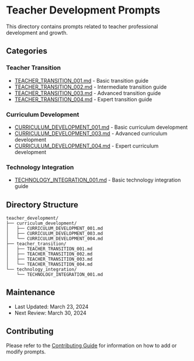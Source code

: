 # Teacher Development Prompts

This directory contains prompts related to teacher professional development and growth.

## Categories

### Teacher Transition
- [TEACHER_TRANSITION_001.md](teacher_transition/TEACHER_TRANSITION_001.md) - Basic transition guide
- [TEACHER_TRANSITION_002.md](teacher_transition/TEACHER_TRANSITION_002.md) - Intermediate transition guide
- [TEACHER_TRANSITION_003.md](teacher_transition/TEACHER_TRANSITION_003.md) - Advanced transition guide
- [TEACHER_TRANSITION_004.md](teacher_transition/TEACHER_TRANSITION_004.md) - Expert transition guide

### Curriculum Development
- [CURRICULUM_DEVELOPMENT_001.md](curriculum_development/CURRICULUM_DEVELOPMENT_001.md) - Basic curriculum development
- [CURRICULUM_DEVELOPMENT_003.md](curriculum_development/CURRICULUM_DEVELOPMENT_003.md) - Advanced curriculum development
- [CURRICULUM_DEVELOPMENT_004.md](curriculum_development/CURRICULUM_DEVELOPMENT_004.md) - Expert curriculum development

### Technology Integration
- [TECHNOLOGY_INTEGRATION_001.md](technology_integration/TECHNOLOGY_INTEGRATION_001.md) - Basic technology integration guide

## Directory Structure
```
teacher_development/
├── curriculum_development/
│   ├── CURRICULUM_DEVELOPMENT_001.md
│   ├── CURRICULUM_DEVELOPMENT_003.md
│   └── CURRICULUM_DEVELOPMENT_004.md
├── teacher_transition/
│   ├── TEACHER_TRANSITION_001.md
│   ├── TEACHER_TRANSITION_002.md
│   ├── TEACHER_TRANSITION_003.md
│   └── TEACHER_TRANSITION_004.md
└── technology_integration/
    └── TECHNOLOGY_INTEGRATION_001.md
```

## Maintenance
- Last Updated: March 23, 2024
- Next Review: March 30, 2024

## Contributing
Please refer to the [Contributing Guide](../../docs/guides/CONTRIBUTING_GUIDE.md) for information on how to add or modify prompts. 